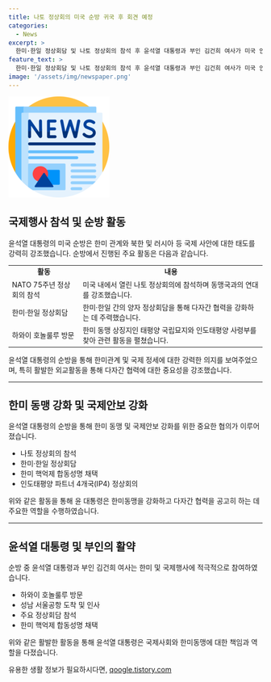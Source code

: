 ```yaml
---
title: 나토 정상회의 미국 순방 귀국 후 회견 예정
categories:
  - News
excerpt: >
  한미·한일 정상회담 및 나토 정상회의 참석 후 윤석열 대통령과 부인 김건희 여사가 미국 안보순방을 마치고 귀국했다. 이로써 러시아와 북한에 경고 메시지를 전하고 동맹국과의 연대를 강조했으며, 한미 핵작전 지침에 관한 공동성명 채택으로 북핵 억제 대응을 강화하는 등 기대 이상의 성과를 달성했다. (요약문 150자)
feature_text: >
  한미·한일 정상회담 및 나토 정상회의 참석 후 윤석열 대통령과 부인 김건희 여사가 미국 안보순방을 마치고 귀국했다. 이로써 러시아와 북한에 경고 메시지를 전하고 동맹국과의 연대를 강조했으며, 한미 핵작전 지침에 관한 공동성명 채택으로 북핵 억제 대응을 강화하는 등 기대 이상의 성과를 달성했다. (요약문 150자)
image: '/assets/img/newspaper.png'
---
```


<p><img src="/assets/img/newspaper.png" alt="kimp 속보" /></p>

<h2 data-ke-size="size26">국제행사 참석 및 순방 활동</h2>

<p data-ke-size="size16">윤석열 대통령의 미국 순방은 한미 관계와 북한 및 러시아 등 국제 사안에 대한 태도를 강력히 강조했습니다. 순방에서 진행된 주요 활동은 다음과 같습니다.</p>

<table>
  <tbody>
    <tr>
      <td style="text-align: center; height: 17px;"><b>활동</b></td>
      <td style="text-align: center; height: 17px;"><b>내용</b></td>
    </tr>
    <tr>
      <td style="text-align: left; height: 17px;">NATO 75주년 정상회의 참석</td>
      <td style="text-align: left; height: 17px;">미국 내에서 열린 나토 정상회의에 참석하며 동맹국과의 연대를 강조했습니다.</td>
    </tr>
    <tr>
      <td style="text-align: left; height: 17px;">한미·한일 정상회담</td>
      <td style="text-align: left; height: 17px;">한미·한일 간의 양자 정상회담을 통해 다자간 협력을 강화하는 데 주력했습니다.</td>
    </tr>
    <tr>
      <td style="text-align: left; height: 17px;">하와이 호놀룰루 방문</td>
      <td style="text-align: left; height: 17px;">한미 동맹 상징지인 태평양 국립묘지와 인도태평양 사령부를 찾아 관련 활동을 펼쳤습니다.</td>
    </tr>
  </tbody>
</table>

<p data-ke-size="size16">윤석열 대통령의 순방을 통해 한미관계 및 국제 정세에 대한 강력한 의지를 보여주었으며, 특히 활발한 외교활동을 통해 다자간 협력에 대한 중요성을 강조했습니다.</p>

<hr>

<h2 data-ke-size="size26">한미 동맹 강화 및 국제안보 강화</h2>

<p data-ke-size="size16">윤석열 대통령의 순방을 통해 한미 동맹 및 국제안보 강화를 위한 중요한 협의가 이루어졌습니다.</p>

<ul>
  <li>나토 정상회의 참석</li>
  <li>한미·한일 정상회담</li>
  <li>한미 핵억제 합동성명 채택</li>
  <li>인도태평양 파트너 4개국(IP4) 정상회의</li>
</ul>

<p data-ke-size="size16">위와 같은 활동을 통해 윤 대통령은 한미동맹을 강화하고 다자간 협력을 공고히 하는 데 주요한 역할을 수행하였습니다.</p>

<hr>

<h2 data-ke-size="size26">윤석열 대통령 및 부인의 활약</h2>

<p data-ke-size="size16">순방 중 윤석열 대통령과 부인 김건희 여사는 한미 및 국제행사에 적극적으로 참여하였습니다.</p>

<ul>
  <li>하와이 호놀룰루 방문</li>
  <li>성남 서울공항 도착 및 인사</li>
  <li>주요 정상회담 참석</li>
  <li>한미 핵억제 합동성명 채택</li>
</ul>

<p data-ke-size="size16">위와 같은 활발한 활동을 통해 윤석열 대통령은 국제사회와 한미동맹에 대한 책임과 역할을 다졌습니다.</p>
유용한 생활 정보가 필요하시다면, <a href="https://qoogle.tistory.com" rel="dofollow">qoogle.tistory.com</a>


